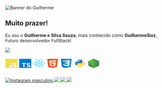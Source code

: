 ![Banner do Guilherme](https://media.licdn.com/dms/image/v2/D4E16AQHDgTvsF7Pw3A/profile-displaybackgroundimage-shrink_350_1400/profile-displaybackgroundimage-shrink_350_1400/0/1712765237270?e=1738800000&v=beta&t=vsXHV8ZFp0C3UwYNeTdVhB5WljZOsrgkTXIB8QVZvGs)

## Muito prazer!  
Eu sou o **Guilherme e Silva Souza**, mais conhecido como **GuilhermeSioz**, Futuro desenvolvedor FullStack!

<picture>
  <source
    srcset="https://github-readme-stats.vercel.app/api?username=GuilhermeGS222&show_icons=true&theme=transparent&rank_icon=octicons"
    media="(prefers-color-scheme: dark)"
  />
  <source
    srcset="https://github-readme-stats.vercel.app/api?username=GuilhermeGS222&show_icons=true&theme=transparent&rank_icon=octicons"
    media="(prefers-color-scheme: radical), (prefers-color-scheme: no-preference)"
  />
  <img src="https://github-readme-stats.vercel.app/api?username=GuilhermeGS222&show_icons=true&theme=transparent&rank_icon=octicons" />
</picture>

<div style="display: inline_block"><br>
  <img align="center" alt="JS" height="30" width="40" src="https://raw.githubusercontent.com/devicons/devicon/master/icons/javascript/javascript-plain.svg">
  <img align="center" alt="TS" height="30" width="40" src="https://raw.githubusercontent.com/devicons/devicon/master/icons/typescript/typescript-plain.svg">
  <img align="center" alt="React" height="30" width="40" src="https://raw.githubusercontent.com/devicons/devicon/master/icons/react/react-original.svg">
  <img align="center" alt="HTML" height="30" width="40" src="https://raw.githubusercontent.com/devicons/devicon/master/icons/html5/html5-original.svg">
  <img align="center" alt="CSS" height="30" width="40" src="https://raw.githubusercontent.com/devicons/devicon/master/icons/css3/css3-original.svg">
  <img align="center" alt="Python" height="30" width="40" src="https://raw.githubusercontent.com/devicons/devicon/master/icons/python/python-original.svg">
  <img align="center" alt="NODE.js" height="30" width="40" src="https://raw.githubusercontent.com/devicons/devicon/master/icons/nodejs/nodejs-original.svg">
</div>
  
##

<div> 
  <a href="https://instagram.com/guilherme_e_silva_souza">
    <img src="https://img.shields.io/badge/Instagram-%23E4405F?style=for-the-badge&logo=instagram&logoColor=white&label=Guilherme" alt="Instagram masculino">
  </a>
  <a href="https://discord.gg/guilhermegs0628" target="_blank">
    <img src="https://img.shields.io/badge/Discord-7289DA?style=for-the-badge&logo=discord&logoColor=white" target="_blank">
  </a> 
  <a href="mailto:guilhermegsdesigner@gmail.com">
    <img src="https://img.shields.io/badge/-Gmail-%23333?style=for-the-badge&logo=gmail&logoColor=white" target="_blank">
  </a>
  <a href="https://www.linkedin.com/in/guilherme-e-silva-souza-49417525a/" target="_blank">
    <img src="https://img.shields.io/badge/-LinkedIn-%230077B5?style=for-the-badge&logo=linkedin&logoColor=white" target="_blank">
  </a> 
</div>  
